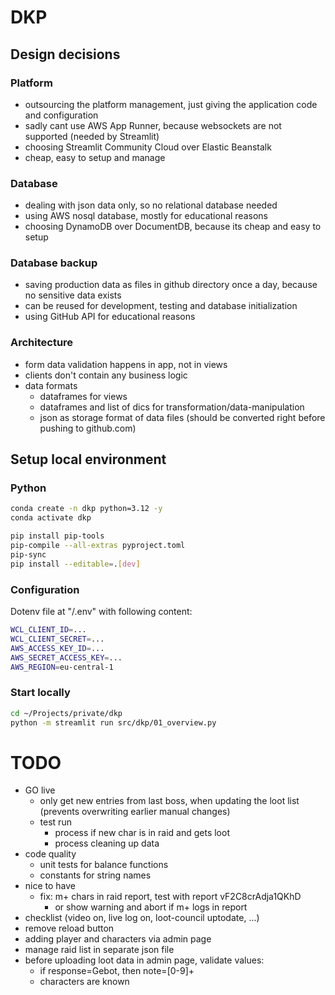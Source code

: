 # DKP

## Design decisions

### Platform
- outsourcing the platform management, just giving the application code and configuration
- sadly cant use AWS App Runner, because websockets are not supported (needed by Streamlit)
- choosing Streamlit Community Cloud over Elastic Beanstalk
- cheap, easy to setup and manage

### Database
- dealing with json data only, so no relational database needed
- using AWS nosql database, mostly for educational reasons
- choosing DynamoDB over DocumentDB, because its cheap and easy to setup

### Database backup
- saving production data as files in github directory once a day, because no sensitive data exists
- can be reused for development, testing and database initialization
- using GitHub API for educational reasons

### Architecture
- form data validation happens in app, not in views
- clients don't contain any business logic
- data formats
  - dataframes for views
  - dataframes and list of dics for transformation/data-manipulation
  - json as storage format of data files (should be converted right before pushing to github.com)

## Setup local environment

### Python
```bash
conda create -n dkp python=3.12 -y
conda activate dkp

pip install pip-tools
pip-compile --all-extras pyproject.toml
pip-sync
pip install --editable=.[dev]
```

### Configuration
Dotenv file at "<workspace>/.env" with following content:
```bash
WCL_CLIENT_ID=...
WCL_CLIENT_SECRET=...
AWS_ACCESS_KEY_ID=...
AWS_SECRET_ACCESS_KEY=...
AWS_REGION=eu-central-1
```

### Start locally
```bash
cd ~/Projects/private/dkp
python -m streamlit run src/dkp/01_overview.py
```

# TODO
- GO live
  - only get new entries from last boss, when updating the loot list (prevents overwriting earlier manual changes)
  - test run
    - process if new char is in raid and gets loot
    - process cleaning up data
- code quality
  - unit tests for balance functions
  - constants for string names
- nice to have
  - fix: m+ chars in raid report, test with report vF2C8crAdja1QKhD
    - or show warning and abort if m+ logs in report
- checklist (video on, live log on, loot-council uptodate, ...)
- remove reload button
- adding player and characters via admin page
- manage raid list in separate json file
- before uploading loot data in admin page, validate values:
  - if response=Gebot, then note=[0-9]+
  - characters are known
